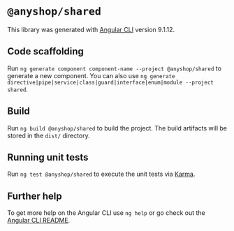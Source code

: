 # `@anyshop/shared`

This library was generated with [Angular CLI](https://github.com/angular/angular-cli) version 9.1.12.

## Code scaffolding

Run `ng generate component component-name --project @anyshop/shared` to generate a new component. You can also use `ng generate directive|pipe|service|class|guard|interface|enum|module --project shared`.


## Build

Run `ng build @anyshop/shared` to build the project. The build artifacts will be stored in the `dist/` directory.

## Running unit tests

Run `ng test @anyshop/shared` to execute the unit tests via [Karma](https://karma-runner.github.io).

## Further help

To get more help on the Angular CLI use `ng help` or go check out the [Angular CLI README](https://github.com/angular/angular-cli/blob/master/README.md).
